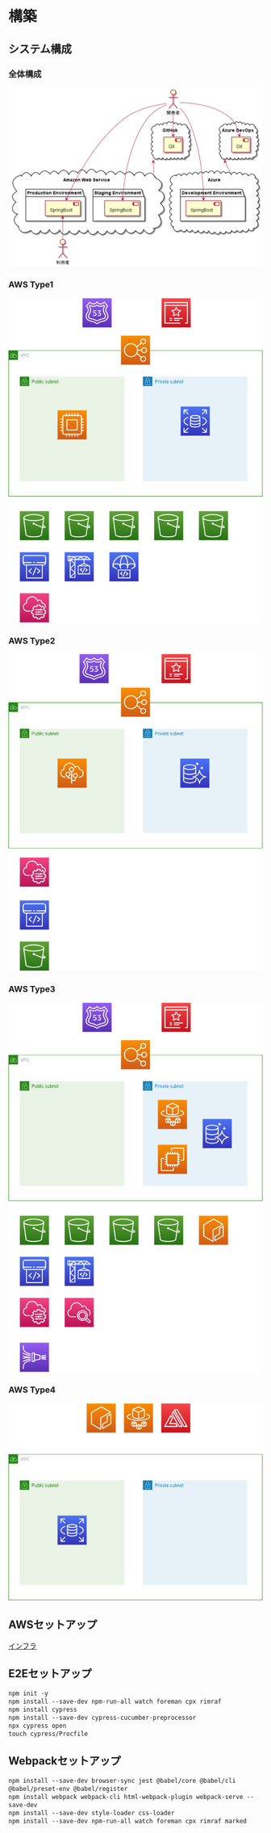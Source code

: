 # 構築

## システム構成

### 全体構成

![](./img/diagrams/SystemArchitecture.png)

### AWS Type1

![](../ops/build/terraform/type01/arctecture.png)

### AWS Type2

![](../ops/build/terraform/type02/arctecture.png)

### AWS Type3

![](../ops/build/terraform/type03/arctecture.png)

### AWS Type4

![](../ops/build/terraform/type04/arctecture.png)

## AWSセットアップ

[インフラ](../ops/README.md)

## E2Eセットアップ

```
npm init -y
npm install --save-dev npm-run-all watch foreman cpx rimraf
npm install cypress
npm install --save-dev cypress-cucumber-preprocessor
npx cypress open
touch cypress/Procfile
```

## Webpackセットアップ

```
npm install --save-dev browser-sync jest @babel/core @babel/cli @babel/preset-env @babel/register
npm install webpack webpack-cli html-webpack-plugin webpack-serve --save-dev
npm install --save-dev style-loader css-loader
npm install --save-dev npm-run-all watch foreman cpx rimraf marked
```
